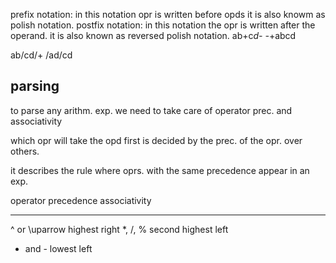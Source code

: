 prefix notation: in this notation opr is written before opds it is also knowm as polish notation.
postfix notation: in this notation the opr is written after the operand. it is also known as reversed polish notation.
ab+c*d-
-*+abcd

ab/cd/+
/ad/cd

parsing
-------
to parse any arithm. exp. we need to take care of operator prec. and associativity

which opr will take the opd first is decided by the prec. of the opr. over others.

it describes the rule where oprs. with the same precedence appear in an exp.

operator      precedence     associativity
--------      ----------     -------------
^ or \uparrow highest        right
*, /, %       second highest left
+ and -       lowest         left
